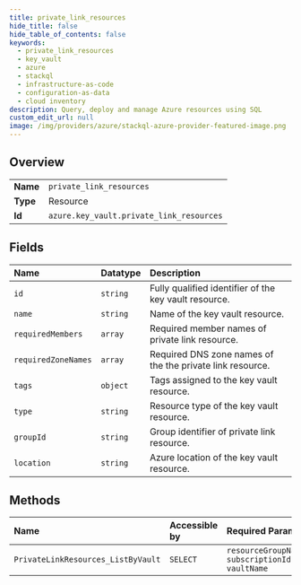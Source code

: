 ```yaml
---
title: private_link_resources
hide_title: false
hide_table_of_contents: false
keywords:
  - private_link_resources
  - key_vault
  - azure    
  - stackql
  - infrastructure-as-code
  - configuration-as-data
  - cloud inventory
description: Query, deploy and manage Azure resources using SQL
custom_edit_url: null
image: /img/providers/azure/stackql-azure-provider-featured-image.png
---
```

  
    

## Overview
<table><tbody>
<tr><td><b>Name</b></td><td><code>private_link_resources</code></td></tr>
<tr><td><b>Type</b></td><td>Resource</td></tr>
<tr><td><b>Id</b></td><td><code>azure.key_vault.private_link_resources</code></td></tr>
</tbody></table>

## Fields
| Name | Datatype | Description |
|:-----|:---------|:------------|
| `id` | `string` | Fully qualified identifier of the key vault resource. |
| `name` | `string` | Name of the key vault resource. |
| `requiredMembers` | `array` | Required member names of private link resource. |
| `requiredZoneNames` | `array` | Required DNS zone names of the the private link resource. |
| `tags` | `object` | Tags assigned to the key vault resource. |
| `type` | `string` | Resource type of the key vault resource. |
| `groupId` | `string` | Group identifier of private link resource. |
| `location` | `string` | Azure location of the key vault resource. |
## Methods
| Name | Accessible by | Required Params |
|:-----|:--------------|:----------------|
| `PrivateLinkResources_ListByVault` | `SELECT` | `resourceGroupName, subscriptionId, vaultName` |
